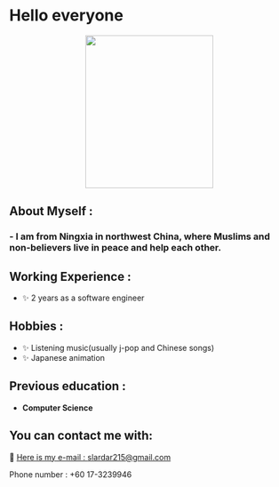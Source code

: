 # Hello everyone

<p align="center">
  <a href="https://github.com/drshahizan/BDM/blob/main/portfolio/liukaiyuan/liukaiyuan.jpg">
    <img src="https://github.com/drshahizan/BDM/blob/main/portfolio/liukaiyuan/liukaiyuan.jpg" width=230 height=275>
  </a>

<p align="center">

## About Myself  :

### - I am from Ningxia in northwest China, where Muslims and non-believers live in peace and help each other.

## Working Experience :
- ✨ 2 years as a software engineer

## Hobbies :
- ✨ Listening music(usually j-pop and Chinese songs)
- ✨ Japanese animation

## Previous education :

- **Computer Science**
  
## You can contact me with:

:e-mail: <a href="slardar215@gmail.com">Here is my e-mail : slardar215@gmail.com</a>

Phone number : +60 17-3239946</a>
